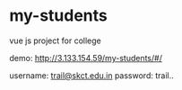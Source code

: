 # my-students
vue js project for college

demo: http://3.133.154.59/my-students/#/

username: trail@skct.edu.in
password: trail..
